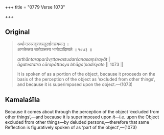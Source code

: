 +++
title = "0779 Verse 1073"

+++
## Original 
>
> अर्थान्तरपरावृत्तवस्तुदर्शनसंश्रयात् ।  
> आगतेस्तत्र चारोपात्तस्य भागोऽपदिश्यते ॥ १०७३ ॥ 
>
> *arthāntaraparāvṛttavastudarśanasaṃśrayāt* \|  
> *āgatestatra cāropāttasya bhāgo'padiśyate* \|\| 1073 \|\| 
>
> It is spoken of as a portion of the object, because it proceeds on the basis of the perception of the object as ‘excluded from other things’, and because it is superimposed upon the object.—(1073)



## Kamalaśīla

Because it comes about through the perception of the object ‘excluded from other things’,—and because it is superimposed upon *it*—i.e. upon the Object excluded from other things—by deluded persons,—therefore that same Reflection is figuratively spoken of as ‘part of the object’,—(1073)


